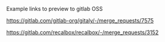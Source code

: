 
Example links to preview to gitlab OSS

https://gitlab.com/gitlab-org/gitaly/-/merge_requests/7575

https://gitlab.com/recalbox/recalbox/-/merge_requests/3152

